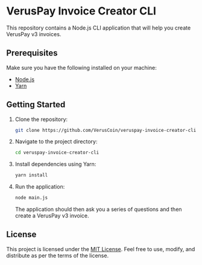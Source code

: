 # VerusPay Invoice Creator CLI

This repository contains a Node.js CLI application that will help you create VerusPay v3 invoices.

## Prerequisites

Make sure you have the following installed on your machine:

- [Node.js](https://nodejs.org/)
- [Yarn](https://yarnpkg.com/)

## Getting Started

1. Clone the repository:

   ```bash
   git clone https://github.com/VerusCoin/veruspay-invoice-creator-cli.git
   ```

2. Navigate to the project directory:

   ```bash
   cd veruspay-invoice-creator-cli
   ```

3. Install dependencies using Yarn:

   ```bash
   yarn install
   ```

4. Run the application:

   ```bash
   node main.js
   ```

   The application should then ask you a series of questions and then create a VerusPay v3 invoice.

## License

This project is licensed under the [MIT License](LICENSE). Feel free to use, modify, and distribute as per the terms of the license.
